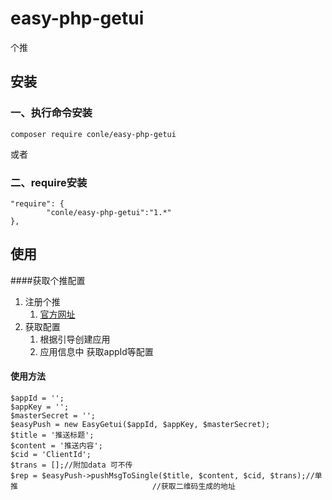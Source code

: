 # easy-php-getui
个推
## 安装

### 一、执行命令安装
```
composer require conle/easy-php-getui
```

或者

### 二、require安装

```
"require": {
        "conle/easy-php-getui":"1.*"
},
```

## 使用
####获取个推配置
1. 注册个推
   1. [官方网址](https://www.getui.com/)
2. 获取配置
   1. 根据引导创建应用
   2. 应用信息中 获取appId等配置

#### 使用方法
```
$appId = '';
$appKey = '';
$masterSecret = '';
$easyPush = new EasyGetui($appId, $appKey, $masterSecret);
$title = '推送标题';
$content = '推送内容';
$cid = 'ClientId';
$trans = [];//附加data 可不传
$rep = $easyPush->pushMsgToSingle($title, $content, $cid, $trans);//单推                              //获取二维码生成的地址

```

     


